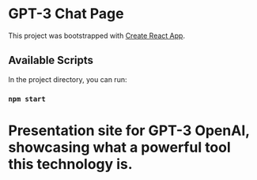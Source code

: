 # GPT-3 Chat Page

This project was bootstrapped with [Create React App](https://github.com/facebook/create-react-app).

## Available Scripts
In the project directory, you can run:
### `npm start`

# Presentation site for GPT-3 OpenAI, showcasing what a powerful tool this technology is. 
